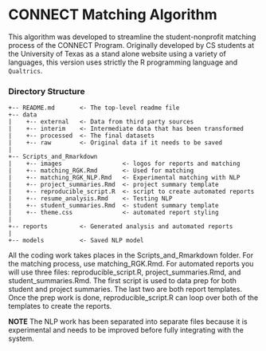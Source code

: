 # CONNECT Matching Algorithm

This algorithm was developed to streamline the student-nonprofit matching process of the CONNECT Program. Originally developed by CS students at the University of Texas as a stand alone website using a variety of languages, this version uses strictly the R programming language and `Qualtrics`.


### Directory Structure

```
+-- README.md       <- The top-level readme file
+-- data
|    +-- external   <- Data from third party sources
|    +-- interim    <- Intermediate data that has been transformed
|    +-- processed  <- The final datasets 
|    +-- raw        <- Original data if it needs to be saved
|
+-- Scripts_and_Rmarkdown     
|    +-- images                 <- logos for reports and matching
|    +-- matching_RGK.Rmd       <- Used for matching
|    +-- matching_RGK_NLP.Rmd   <- Experimental matching with NLP
|    +-- project_summaries.Rmd  <- project summary template
|    +-- reproducible_script.R  <- script to create automated reports
|    +-- resume_analysis.Rmd    <- Testing NLP
|    +-- student_summaries.Rmd  <- student summary template
|    +-- theme.css              <- automated report styling
|
+-- reports         <- Generated analysis and automated reports
|
+-- models          <- Saved NLP model 
```

All the coding work takes places in the Scripts_and_Rmarkdown folder. For the matching process, use matching_RGK.Rmd. For automated reports you will use three files: reproducible_script.R, project_summaries.Rmd, and student_summaries.Rmd. The first script is used to data prep for both student and project summaries. The last two are both report templates. Once the prep work is done, reproducible_script.R can loop over both of the templates to create the reports. 

**NOTE** The NLP work has been separated into separate files because it is experimental and needs to be improved before fully integrating with the system. 